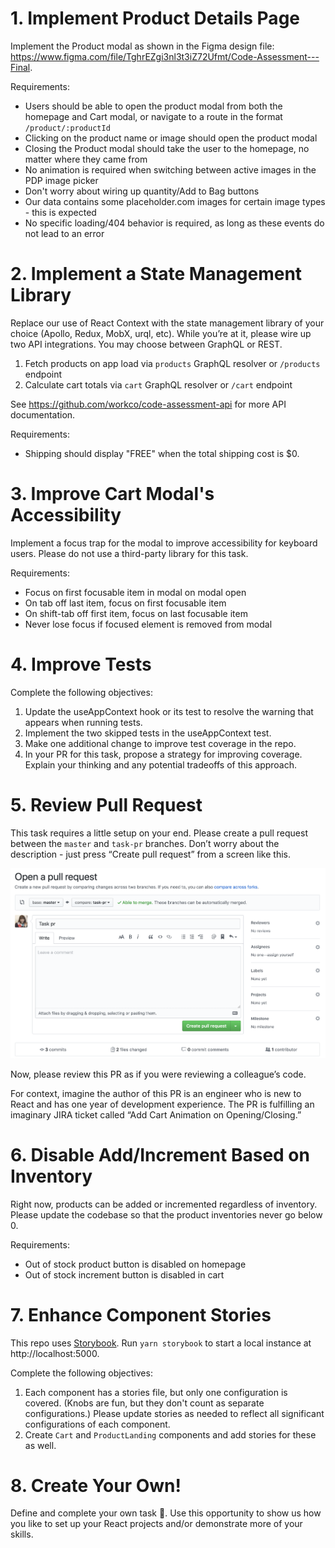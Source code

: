 # 1. Implement Product Details Page

Implement the Product modal as shown in the Figma design file: https://www.figma.com/file/TghrEZgi3nl3t3iZ72Ufmt/Code-Assessment---Final.

Requirements:

- Users should be able to open the product modal from both the homepage and Cart modal, or navigate to a route in the format `/product/:productId`
- Clicking on the product name or image should open the product modal
- Closing the Product modal should take the user to the homepage, no matter where they came from
- No animation is required when switching between active images in the PDP image picker
- Don't worry about wiring up quantity/Add to Bag buttons
- Our data contains some placeholder.com images for certain image types - this is expected
- No specific loading/404 behavior is required, as long as these events do not lead to an error

# 2. Implement a State Management Library

Replace our use of React Context with the state management library of your choice (Apollo, Redux, MobX, urql, etc). While you’re at it, please wire up two API integrations. You may choose between GraphQL or REST.

1. Fetch products on app load via `products` GraphQL resolver or `/products` endpoint
2. Calculate cart totals via `cart` GraphQL resolver or `/cart` endpoint

See https://github.com/workco/code-assessment-api for more API documentation.

Requirements:

- Shipping should display "FREE" when the total shipping cost is $0.

# 3. Improve Cart Modal's Accessibility

Implement a focus trap for the modal to improve accessibility for keyboard users. Please do not use a third-party library for this task.

Requirements:

- Focus on first focusable item in modal on modal open
- On tab off last item, focus on first focusable item
- On shift-tab off first item, focus on last focusable item
- Never lose focus if focused element is removed from modal

# 4. Improve Tests

Complete the following objectives:

1. Update the useAppContext hook or its test to resolve the warning that appears when running tests.
2. Implement the two skipped tests in the useAppContext test.
3. Make one additional change to improve test coverage in the repo.
4. In your PR for this task, propose a strategy for improving coverage. Explain your thinking and any potential tradeoffs of this approach.

# 5. Review Pull Request

This task requires a little setup on your end. Please create a pull request between the `master` and `task-pr` branches. Don’t worry about the description - just press “Create pull request” from a screen like this.

![Open PR](./pr-task.png)

Now, please review this PR as if you were reviewing a colleague’s code.

For context, imagine the author of this PR is an engineer who is new to React and has one year of development experience. The PR is fulfilling an imaginary JIRA ticket called “Add Cart Animation on Opening/Closing.”

# 6. Disable Add/Increment Based on Inventory

Right now, products can be added or incremented regardless of inventory. Please update the codebase so that the product inventories never go below 0.

Requirements:

- Out of stock product button is disabled on homepage
- Out of stock increment button is disabled in cart

# 7. Enhance Component Stories

This repo uses [Storybook](https://storybook.js.org/). Run `yarn storybook` to start a local instance at http://localhost:5000.

Complete the following objectives:

1. Each component has a stories file, but only one configuration is covered. (Knobs are fun, but they don't count as separate configurations.) Please update stories as needed to reflect all significant configurations of each component.
2. Create `Cart` and `ProductLanding` components and add stories for these as well.

# 8. Create Your Own!

Define and complete your own task 💪. Use this opportunity to show us how you like to set up your React projects and/or demonstrate more of your skills.